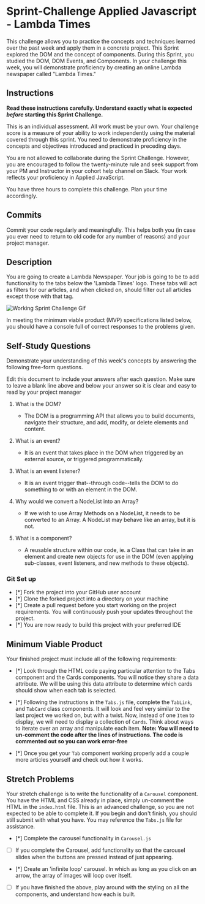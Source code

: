# Sprint-Challenge Applied Javascript - Lambda Times

This challenge allows you to practice the concepts and techniques learned over the past week and apply them in a concrete project. This Sprint explored the DOM and the concept of components. During this Sprint, you studied the DOM, DOM Events, and Components. In your challenge this week, you will demonstrate proficiency by creating an online Lambda newspaper called "Lambda Times."

## Instructions

**Read these instructions carefully. Understand exactly what is expected _before_ starting this Sprint Challenge.**

This is an individual assessment. All work must be your own. Your challenge score is a measure of your ability to work independently using the material covered through this sprint. You need to demonstrate proficiency in the concepts and objectives introduced and practiced in preceding days.

You are not allowed to collaborate during the Sprint Challenge. However, you are encouraged to follow the twenty-minute rule and seek support from your PM and Instructor in your cohort help channel on Slack. Your work reflects your proficiency in Applied JavaScript.

You have three hours to complete this challenge. Plan your time accordingly.

## Commits

Commit your code regularly and meaningfully. This helps both you (in case you ever need to return to old code for any number of reasons) and your project manager.

## Description

You are going to create a Lambda Newspaper. Your job is going to be to add functionality to the tabs below the 'Lambda Times' logo. These tabs will act as filters for our articles, and when clicked on, should filter out all articles except those with that tag.

![Working Sprint Challenge Gif](./Sprint-Challenge.gif 'Example of working project')

In meeting the minimum viable product (MVP) specifications listed below, you should have a console full of correct responses to the problems given.

## Self-Study Questions

Demonstrate your understanding of this week's concepts by answering the following free-form questions.

Edit this document to include your answers after each question. Make sure to leave a blank line above and below your answer so it is clear and easy to read by your project manager

1. What is the DOM?

    - The DOM is a programming API that allows you to build documents, navigate their structure, and add, modify, or delete elements and content.

2. What is an event?

    - It is an event that takes place in the DOM when triggered by an external source, or triggered programmatically.

3. What is an event listener?

    - It is an event trigger that--through code--tells the DOM to do something to or with an element in the DOM. 

4. Why would we convert a NodeList into an Array?

    - If we wish to use Array Methods on a NodeList, it needs to be converted to an Array. A NodeList may behave like an array, but it is not.

5. What is a component?

    - A reusable structure within our code, ie. a Class that can take in an element and create new objects for use in the DOM (even applying sub-classes, event listeners, and new methods to these objects).

### Git Set up

* [*] Fork the project into your GitHub user account
* [*] Clone the forked project into a directory on your machine
* [*] Create a pull request before you start working on the project requirements.  You will continuously push your updates throughout the project.
* [*] You are now ready to build this project with your preferred IDE

## Minimum Viable Product

Your finished project must include all of the following requirements:

* [*] Look through the HTML code paying particular attention to the Tabs component and the Cards components. You will notice they share a data attribute. We will be using this data attribute to determine which cards should show when each tab is selected.

* [*] Following the instructions in the `Tabs.js` file, complete the `TabLink`, and `TabCard` class components. It will look and feel very similar to the last project we worked on, but with a twist. Now, instead of one `Item` to display, we will need to display a collection of `Cards`. Think about ways to iterate over an array and manipulate each item.  **Note: You will need to un-comment the code after the lines of instructions.  The code is commented out so you can work error-free**

* [*] Once you get your `Tab` component working properly add a couple more articles yourself and check out how it works.

## Stretch Problems

Your stretch challenge is to write the functionality of a `Carousel` component. You have the HTML and CSS already in place, simply un-comment the HTML in the `index.html` file. This is an advanced challenge, so you are not expected to be able to complete it. If you begin and don't finish, you should still submit with what you have. You may reference the `Tabs.js` file for assistance.

* [*] Complete the carousel functionality in `Carousel.js`

* [ ] If you complete the Carousel, add functionality so that the carousel slides when the buttons are pressed instead of just appearing.

* [*] Create an 'infinite loop' carousel. In which as long as you click on an arrow, the array of images will loop over itself.

* [ ] If you have finished the above, play around with the styling on all the components, and understand how each is built.
